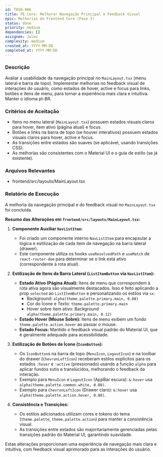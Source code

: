 ```yaml
---
id: TASK-006
title: FE Core: Melhorar Navegação Principal e Feedback Visual
epic: Melhorias do Frontend Core (Fase 3)
status: done
priority: medium
dependencies: []
assignee: Jules
complexity: medium
created_at: YYYY-MM-DD
completed_at: YYYY-MM-DD
---
```


### Descrição

Avaliar a usabilidade da navegação principal no `MainLayout.tsx` (menu lateral e barra de topo). Implementar melhorias no feedback visual de interações do usuário, como estados de hover, active e focus para links, botões e itens de menu, para tornar a experiência mais clara e intuitiva. Manter o idioma pt-BR.

### Critérios de Aceitação

- Itens no menu lateral (`MainLayout.tsx`) possuem estados visuais claros para hover, item ativo (página atual) e focus.
- Botões e links na barra de topo (se houver interativos) possuem estados visuais claros para hover, active e focus.
- As transições entre estados são suaves (se aplicável, usando transições CSS).
- As melhorias são consistentes com o Material UI e o guia de estilo (se já existente).

### Arquivos Relevantes
  - frontend/src/layouts/MainLayout.tsx

### Relatório de Execução

A melhoria da navegação principal e do feedback visual no `MainLayout.tsx` foi concluída.

**Resumo das Alterações em `frontend/src/layouts/MainLayout.tsx`:**

1.  **Componente Auxiliar `NavListItem`:**
    *   Foi criado um componente interno `NavListItem` para encapsular a lógica e estilização de cada item de navegação na barra lateral (drawer).
    *   Este componente utiliza os hooks `useResolvedPath` e `useMatch` de `react-router-dom` para determinar se o link está ativo (correspondente à rota atual).

2.  **Estilização de Itens da Barra Lateral (`ListItemButton` via `NavListItem`):**
    *   **Estado Ativo (Página Atual):** Itens de menu que correspondem à rota ativa agora são visualmente destacados. Isso é feito aplicando a prop `selected` ao `ListItemButton` e personalizando os estilos via `sx`:
        *   Background: `alpha(theme.palette.primary.main, 0.08)`
        *   Cor do Ícone e Texto: `theme.palette.primary.main`
        *   Hover sobre item ativo: Background `alpha(theme.palette.primary.main, 0.12)`
    *   **Estado Hover (Mouse Sobre):** Itens de menu exibem um fundo `theme.palette.action.hover` ao passar o mouse.
    *   **Estado Focus:** Mantido o feedback visual padrão do Material UI, que é geralmente adequado para acessibilidade.

3.  **Estilização de Botões de Ícone (`IconButton`):**
    *   Os `IconButton`s na barra de topo (`MenuIcon`, `LogoutIcon`) e na toolbar do drawer (`ChevronLeftIcon`) receberam estilos explícitos para os estados `:hover` e `:active` (pressionado) usando a função `alpha` para aplicar fundos sutis e translúcidos, melhorando o feedback da interação.
    *   Exemplo para `MenuIcon` e `LogoutIcon` (AppBar escura): `&:hover` usa `alpha(theme.palette.common.white, 0.08)`.
    *   Exemplo para `ChevronLeftIcon` (Drawer claro): `&:hover` usa `alpha(theme.palette.action.hover, 0.08)`.

4.  **Consistência e Transições:**
    *   Os estilos adicionados utilizam cores e tokens do tema (`theme.palette`, `theme.palette.action`) para manter a consistência visual.
    *   As transições entre estados são majoritariamente gerenciadas pelas transições padrão do Material UI, garantindo suavidade.

Estas alterações proporcionam uma experiência de navegação mais clara e intuitiva, com feedback visual aprimorado para as interações do usuário.
